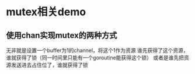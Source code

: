 # mutex相关demo
## 使用chan实现mutex的两种方式
无非就是设置一个buffer为1的channel，将这个1作为资源
谁先获得了这个资源，谁就获得了锁（同一时间里只能有一个goroutine能获得这个锁）
或者是谁先把资源发送进去占住位了，谁就获得了锁